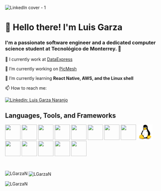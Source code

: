 ![LinkedIn cover - 1](https://github.com/LGarzaN/LGarzaN/assets/105826525/7654a063-2b4b-4d5b-8f7c-2a25f4a353c6)


# 👋 Hello there! I'm Luis Garza
### I'm a passionate software engineer and a dedicated computer science student at Tecnológico de Monterrey. 🚀 

💼 I currently work at [DataExpress](https://dataexpress.tech)

🔭 I’m currently working on [PicMesh](https://github.com/LGarzaN/PicMesh)

🌱 I’m currently learning **React Native, AWS, and the Linux shell**

📫 How to reach me: <p align="left">
<a href="https://linkedin.com/in/luis-garza-naranjo-0b69a9251" target="blank"><img align="center" src="https://raw.githubusercontent.com/rahuldkjain/github-profile-readme-generator/master/src/images/icons/Social/linked-in-alt.svg" alt="Linkedin: Luis Garza Naranjo" height="30" width="59" /></a>
</p>


## Languages, Tools, and Frameworks
<p align="left">
  <img src="https://cdn.worldvectorlogo.com/logos/c.svg" width="50" height="50"/>
  <img src="https://cdn.worldvectorlogo.com/logos/python-5.svg" width="50" height="50"/>
  <img src="https://cdn.worldvectorlogo.com/logos/typescript.svg" width="50" height="50"/>
  <img src="https://cdn.worldvectorlogo.com/logos/react-2.svg" width="50" height="50"/>
  <img src="https://cdn.worldvectorlogo.com/logos/dot-net-core-7.svg" width="50" height="50"/>
  <img src="https://cdn.worldvectorlogo.com/logos/c--4.svg" width="50" height="50"/>
  <img src="https://cdn.worldvectorlogo.com/logos/logo-javascript.svg" width="50" height="50"/>
  <img src="https://cdn.worldvectorlogo.com/logos/nodejs-2.svg" width="50" height="50"/>
  <img src="https://raw.githubusercontent.com/devicons/devicon/master/icons/linux/linux-original.svg" alt="linux" width="50" height="50"/>
  <img src="https://cdn.worldvectorlogo.com/logos/debian-2.svg" width="50" height="50"/>
  <img src="https://cdn.worldvectorlogo.com/logos/mysql-logo.svg" width="50" height="50"/>
  <img src="https://cdn.worldvectorlogo.com/logos/html-1.svg" width="50" height="50"/>
  <img src="https://cdn.worldvectorlogo.com/logos/css-3.svg" width="50" height="50"/>
  <img src="https://cdn.worldvectorlogo.com/logos/postman.svg" width="50" height="50"/>
</p>

<br />




<p><img align="left" src="https://github-readme-stats.vercel.app/api/top-langs?username=LGarzaN&show_icons=true&locale=en&layout=compact&theme=dark" alt="LGarzaN" /></p>

<p>&nbsp;<img align="center" src="https://github-readme-stats.vercel.app/api?username=LGarzaN&show_icons=true&locale=en&theme=dark" alt="LGarzaN" /></p>

<p><img align="center" src="https://github-readme-streak-stats.herokuapp.com/?user=LGarzaN&theme=dark" alt="LGarzaN" /></p>



<!--
**LGarzaN/LGarzaN** is a ✨ _special_ ✨ repository because its `README.md` (this file) appears on your GitHub profile.

Here are some ideas to get you started:

- 🔭 I’m currently working on ...
- 🌱 I’m currently learning ...
- 👯 I’m looking to collaborate on ...
- 🤔 I’m looking for help with ...
- 💬 Ask me about ...
- 📫 How to reach me: ...
- 😄 Pronouns: ...
- ⚡ Fun fact: ...
-->
